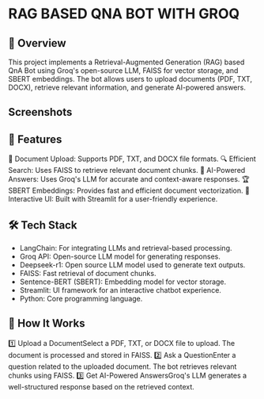 # RAG BASED QNA BOT WITH GROQ

## 🚀 Overview
This project implements a Retrieval-Augmented Generation (RAG) based QnA Bot using Groq's open-source LLM, FAISS for vector storage, and SBERT embeddings. The bot allows users to upload documents (PDF, TXT, DOCX), retrieve relevant information, and generate AI-powered answers.

## Screenshots


## 🔹 Features
📂 Document Upload: Supports PDF, TXT, and DOCX file formats.
🔍 Efficient Search: Uses FAISS to retrieve relevant document chunks.
🧠 AI-Powered Answers: Uses Groq's LLM for accurate and context-aware responses.
🏆 SBERT Embeddings: Provides fast and efficient document vectorization.
🎨 Interactive UI: Built with Streamlit for a user-friendly experience.

## 🛠 Tech Stack
- LangChain: For integrating LLMs and retrieval-based processing.
- Groq API: Open-source LLM model for generating responses.
- Deepseek-r1: Open source LLM model used to generate text outputs.
- FAISS: Fast retrieval of document chunks.
- Sentence-BERT (SBERT): Embedding model for vector storage.
- Streamlit: UI framework for an interactive chatbot experience.
- Python: Core programming language.

  

## 🎯 How It Works
1️⃣ Upload a DocumentSelect a PDF, TXT, or DOCX file to upload.
The document is processed and stored in FAISS.
2️⃣ Ask a QuestionEnter a question related to the uploaded document.
The bot retrieves relevant chunks using FAISS.
3️⃣ Get AI-Powered AnswersGroq's LLM generates a well-structured response based on the retrieved context.
